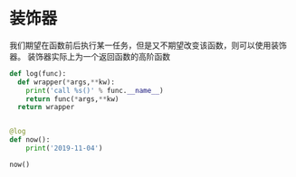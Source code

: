 # 装饰器 
我们期望在函数前后执行某一任务，但是又不期望改变该函数，则可以使用装饰器。 
装饰器实际上为一个返回函数的高阶函数

```py 
def log(func):
  def wrapper(*args,**kw):
    print('call %s()' % func.__name__)
    return func(*args,**kw)
  return wrapper


@log
def now():
    print('2019-11-04')

now()
```
